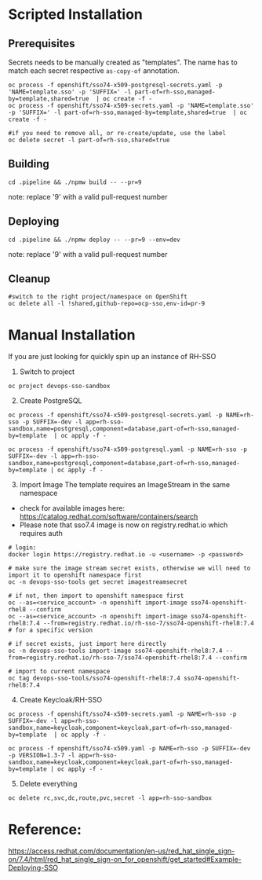# Scripted Installation

## Prerequisites
Secrets needs to be manually created as "templates". The name has to match each secret respective `as-copy-of` annotation.
```
oc process -f openshift/sso74-x509-postgresql-secrets.yaml -p 'NAME=template.sso' -p 'SUFFIX=' -l part-of=rh-sso,managed-by=template,shared=true  | oc create -f -
oc process -f openshift/sso74-x509-secrets.yaml -p 'NAME=template.sso' -p 'SUFFIX=' -l part-of=rh-sso,managed-by=template,shared=true  | oc create -f -

#if you need to remove all, or re-create/update, use the label
oc delete secret -l part-of=rh-sso,shared=true

```
## Building
```
cd .pipeline && ./npmw build -- --pr=9
```
note: replace '9' with a valid pull-request number

## Deploying
```
cd .pipeline && ./npmw deploy -- --pr=9 --env=dev
```
note: replace '9' with a valid pull-request number

## Cleanup
```
#switch to the right project/namespace on OpenShift
oc delete all -l !shared,github-repo=ocp-sso,env-id=pr-9
```

# Manual Installation
If you are just looking for quickly spin up an instance of RH-SSO

1. Switch to project
```
oc project devops-sso-sandbox
```

2. Create PostgreSQL
```
oc process -f openshift/sso74-x509-postgresql-secrets.yaml -p NAME=rh-sso -p SUFFIX=-dev -l app=rh-sso-sandbox,name=postgresql,component=database,part-of=rh-sso,managed-by=template  | oc apply -f -

oc process -f openshift/sso74-x509-postgresql.yaml -p NAME=rh-sso -p SUFFIX=-dev -l app=rh-sso-sandbox,name=postgresql,component=database,part-of=rh-sso,managed-by=template | oc apply -f -
```

3. Import Image
The template requires an ImageStream in the same namespace
- check for available images here: https://catalog.redhat.com/software/containers/search
- Please note that sso7.4 image is now on registry.redhat.io which requires auth

```shell
# login:
docker login https://registry.redhat.io -u <username> -p <password>

# make sure the image stream secret exists, otherwise we will need to import it to openshift namespace first
oc -n devops-sso-tools get secret imagestreamsecret

# if not, then import to openshift namespace first
oc --as=<service_account> -n openshift import-image sso74-openshift-rhel8 --confirm
oc --as=<service_account> -n openshift import-image sso74-openshift-rhel8:7.4 --from=registry.redhat.io/rh-sso-7/sso74-openshift-rhel8:7.4 # for a specific version

# if secret exists, just import here directly
oc -n devops-sso-tools import-image sso74-openshift-rhel8:7.4 --from=registry.redhat.io/rh-sso-7/sso74-openshift-rhel8:7.4 --confirm

# import to current namespace
oc tag devops-sso-tools/sso74-openshift-rhel8:7.4 sso74-openshift-rhel8:7.4
```

4. Create Keycloak/RH-SSO
```
oc process -f openshift/sso74-x509-secrets.yaml -p NAME=rh-sso -p SUFFIX=-dev -l app=rh-sso-sandbox,name=keycloak,component=keycloak,part-of=rh-sso,managed-by=template  | oc apply -f -

oc process -f openshift/sso74-x509.yaml -p NAME=rh-sso -p SUFFIX=-dev -p VERSION=1.3-7 -l app=rh-sso-sandbox,name=keycloak,component=keycloak,part-of=rh-sso,managed-by=template | oc apply -f -
```

5. Delete everything
```
oc delete rc,svc,dc,route,pvc,secret -l app=rh-sso-sandbox
```

# Reference:
https://access.redhat.com/documentation/en-us/red_hat_single_sign-on/7.4/html/red_hat_single_sign-on_for_openshift/get_started#Example-Deploying-SSO
